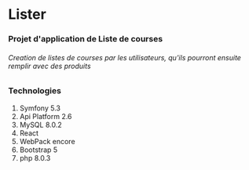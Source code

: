 # Lister
### Projet d'application de Liste de courses

###### Creation de listes de courses par les utilisateurs, qu'ils pourront ensuite remplir avec des produits

### Technologies
1. Symfony 5.3
2. Api Platform 2.6
3. MySQL 8.0.2
4. React 
5. WebPack encore
6. Bootstrap 5
7. php 8.0.3
   